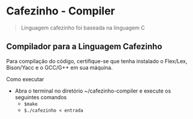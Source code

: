 # Cafezinho - Compiler
> Linguagem cafezinho foi baseada na linguagem C

## Compilador para a Linguagem Cafezinho

Para compilação do código, certifique-se que tenha instalado o Flex/Lex, Bison/Yacc e o GCC/G++ em sua máquina.

Como executar
- Abra o terminal no diretório ~/cafezinho-compiler e execute os seguintes comandos
  - `$make`
  - `$./cafezinho < entrada`

